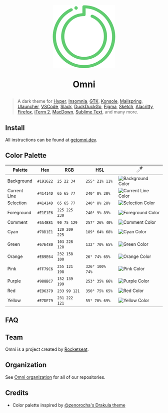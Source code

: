 <h1 align="center">

  <img src=".github/icon.png" alt="Omni">
  <br />

Omni

</h1>

> A dark theme for [Hyper](https://hyper.is), [Insomnia](https://insomnia.rest),
> [GTK](https://www.gtk.org), [Konsole](https://konsole.kde.org),
> [Mailspring](https://getmailspring.com), [Ulauncher](https://ulauncher.io),
> [VSCode](https://code.visualstudio.com), [Slack](https://slack.com),
> [DuckDuckGo](https://duckduckgo.com), [Figma](https://www.figma.com),
> [Sketch](https://www.sketch.com), [Alacritty](https://github.com/alacritty/alacritty),
> [Firefox](https://www.mozilla.org/firefox), [iTerm 2](http://iterm2.com),
> [MacDown](https://macdown.uranusjr.com), [Sublime Text](http://sublimetext.com),
> and many more.

## Install

All instructions can be found at [getomni.dev](https://getomni.dev).

## Color Palette

| Palette      | Hex       | RGB           | HSL             | ![Color Picker Boxes](.github/eyedropper.png)                       |
| ------------ | --------- | ------------- | --------------- | ------------------------------------------------------------------- |
| Background   | `#191622` | `25 22 34`    | `255° 21% 11%`  | ![Background Color](https://placehold.it/32/191622/000000?text=+)   |
| Current Line | `#41414D` | `65 65 77`    | `240° 8% 28%`   | ![Current Line Color](https://placehold.it/32/41414D/000000?text=+) |
| Selection    | `#41414D` | `65 65 77`    | `240° 8% 28%`   | ![Selection Color](https://placehold.it/32/41414D/000000?text=+)    |
| Foreground   | `#E1E1E6` | `225 225 230` | `240° 9% 89%`   | ![Foreground Color](https://placehold.it/32/E1E1E6/000000?text=+)   |
| Comment      | `#5A4B81` | `90 75 129`   | `257° 26% 40%`  | ![Comment Color](https://placehold.it/32/5A4B81/000000?text=+)      |
| Cyan         | `#78D1E1` | `120 209 225` | `189° 64% 68%`  | ![Cyan Color](https://placehold.it/32/78D1E1/000000?text=+)         |
| Green        | `#67E480` | `103 228 128` | `132° 70% 65%`  | ![Green Color](https://placehold.it/32/67E480/000000?text=+)        |
| Orange       | `#E89E64` | `232 158 100` | `26° 74% 65%`   | ![Orange Color](https://placehold.it/32/E89E64/000000?text=+)       |
| Pink         | `#FF79C6` | `255 121 198` | `326° 100% 74%` | ![Pink Color](https://placehold.it/32/FF79C6/000000?text=+)         |
| Purple       | `#988BC7` | `152 139 199` | `253° 35% 66%`  | ![Purple Color](https://placehold.it/32/988BC7/000000?text=+)       |
| Red          | `#E96379` | `233 99 121`  | `350° 75% 65%`  | ![Red Color](https://placehold.it/32/E96379/000000?text=+)          |
| Yellow       | `#E7DE79` | `231 222 121` | `55° 70% 69%`   | ![Yellow Color](https://placehold.it/32/E7DE79/000000?text=+)       |

## FAQ

## Team

Omni is a project created by [Rocketseat](https://rocketseat.com.br/).

## Organization

See [Omni organization](https://github.com/getomni) for all of our repositories.

## Credits

- Color palette inspired by [@zenorocha's Drakula theme](https://draculatheme.com/)
